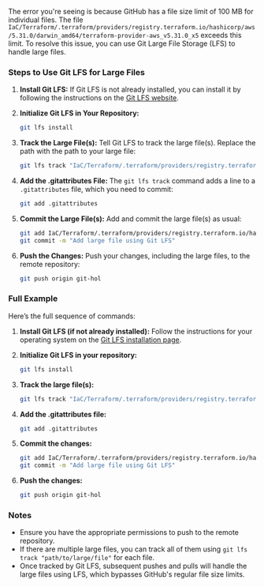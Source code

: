 The error you're seeing is because GitHub has a file size limit of 100 MB for individual files. The file `IaC/Terraform/.terraform/providers/registry.terraform.io/hashicorp/aws/5.31.0/darwin_amd64/terraform-provider-aws_v5.31.0_x5` exceeds this limit. To resolve this issue, you can use Git Large File Storage (LFS) to handle large files.

### Steps to Use Git LFS for Large Files

1. **Install Git LFS:**
   If Git LFS is not already installed, you can install it by following the instructions on the [Git LFS website](https://git-lfs.github.com/).

2. **Initialize Git LFS in Your Repository:**
   ```sh
   git lfs install
   ```

3. **Track the Large File(s):**
   Tell Git LFS to track the large file(s). Replace the path with the path to your large file:
   ```sh
   git lfs track "IaC/Terraform/.terraform/providers/registry.terraform.io/hashicorp/aws/5.31.0/darwin_amd64/terraform-provider-aws_v5.31.0_x5"
   ```

4. **Add the .gitattributes File:**
   The `git lfs track` command adds a line to a `.gitattributes` file, which you need to commit:
   ```sh
   git add .gitattributes
   ```

5. **Commit the Large File(s):**
   Add and commit the large file(s) as usual:
   ```sh
   git add IaC/Terraform/.terraform/providers/registry.terraform.io/hashicorp/aws/5.31.0/darwin_amd64/terraform-provider-aws_v5.31.0_x5
   git commit -m "Add large file using Git LFS"
   ```

6. **Push the Changes:**
   Push your changes, including the large files, to the remote repository:
   ```sh
   git push origin git-hol
   ```

### Full Example

Here’s the full sequence of commands:

1. **Install Git LFS (if not already installed):**
   Follow the instructions for your operating system on the [Git LFS installation page](https://git-lfs.github.com/).

2. **Initialize Git LFS in your repository:**
   ```sh
   git lfs install
   ```

3. **Track the large file(s):**
   ```sh
   git lfs track "IaC/Terraform/.terraform/providers/registry.terraform.io/hashicorp/aws/5.31.0/darwin_amd64/terraform-provider-aws_v5.31.0_x5"
   ```

4. **Add the .gitattributes file:**
   ```sh
   git add .gitattributes
   ```

5. **Commit the changes:**
   ```sh
   git add IaC/Terraform/.terraform/providers/registry.terraform.io/hashicorp/aws/5.31.0/darwin_amd64/terraform-provider-aws_v5.31.0_x5
   git commit -m "Add large file using Git LFS"
   ```

6. **Push the changes:**
   ```sh
   git push origin git-hol
   ```

### Notes

- Ensure you have the appropriate permissions to push to the remote repository.
- If there are multiple large files, you can track all of them using `git lfs track "path/to/large/file"` for each file.
- Once tracked by Git LFS, subsequent pushes and pulls will handle the large files using LFS, which bypasses GitHub's regular file size limits.
